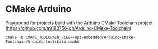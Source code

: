 # CMake Arduino
Playground for projects build with the Arduino CMake Toolchain project 
(https://github.com/a9183756-gh/Arduino-CMake-Toolchain)

```cmake -D CMAKE_TOOLCHAIN_FILE=/opt/embedded/Arduino-CMake-Toolchain/Arduino-toolchain.cmake```
